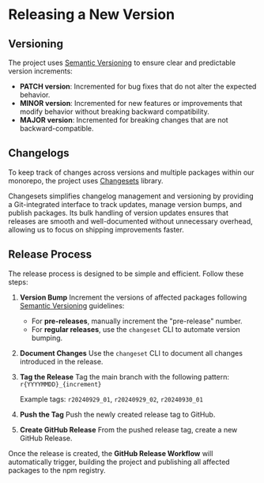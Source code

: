 # Releasing a New Version

## Versioning

The project uses [Semantic Versioning](https://semver.org/) to ensure clear and predictable version increments:

- **PATCH version**: Incremented for bug fixes that do not alter the expected behavior.
- **MINOR version**: Incremented for new features or improvements that modify behavior without breaking backward
  compatibility.
- **MAJOR version**: Incremented for breaking changes that are not backward-compatible.

## Changelogs

To keep track of changes across versions and multiple packages within our monorepo, the project
uses [Changesets](https://github.com/changesets/changesets/tree/main) library.

Changesets simplifies changelog management and versioning by providing a Git-integrated interface to track updates,
manage version bumps, and publish packages. Its bulk handling of version updates ensures that releases are smooth and
well-documented without unnecessary overhead, allowing us to focus on shipping improvements faster.

## Release Process

The release process is designed to be simple and efficient. Follow these steps:

1. **Version Bump**
   Increment the versions of affected packages following [Semantic Versioning](https://semver.org/) guidelines:
   - For **pre-releases**, manually increment the "pre-release" number.
   - For **regular releases**, use the `changeset` CLI to automate version bumping.

2. **Document Changes**
   Use the `changeset` CLI to document all changes introduced in the release.

3. **Tag the Release**
   Tag the main branch with the following pattern:
   `r{YYYYMMDD}_{increment}`

   Example tags: `r20240929_01`, `r20240929_02`, `r20240930_01`

4. **Push the Tag**
   Push the newly created release tag to GitHub.

5. **Create GitHub Release**
   From the pushed release tag, create a new GitHub Release.

Once the release is created, the **GitHub Release Workflow** will automatically trigger, building the project and
publishing all affected packages to the npm registry.
